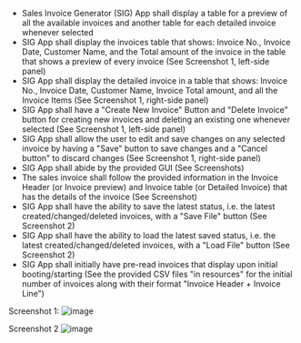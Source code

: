 - Sales Invoice Generator (SIG) App shall display a table for a preview of all the available invoices and another table for each detailed invoice whenever selected
- SIG App shall display the invoices table that shows: Invoice No., Invoice Date, Customer Name, and the Total amount of the invoice in the table that shows a preview of every invoice (See Screenshot 1, left-side panel)
- SIG App shall display the detailed invoice in a table that shows: Invoice No., Invoice Date, Customer Name, Invoice Total amount, and all the Invoice Items (See Screenshot 1, right-side panel)
- SIG App shall have a "Create New Invoice" Button and "Delete Invoice" button for creating new invoices and deleting an existing one whenever selected (See Screenshot 1, left-side panel)
- SIG App shall allow the user to edit and save changes on any selected invoice by having a "Save" button to save changes and a "Cancel button" to discard changes (See Screenshot 1, right-side panel)
- SIG App shall abide by the provided GUI (See Screenshots)
- The sales invoice shall follow the provided information in the Invoice Header (or Invoice preview) and Invoice table (or Detailed Invoice) that has the details of the invoice (See Screenshot)
- SIG App shall have the ability to save the latest status, i.e. the latest created/changed/deleted invoices, with a "Save File" button (See Screenshot 2)
- SIG App shall have the ability to load the latest saved status, i.e. the latest created/changed/deleted invoices, with a "Load File" button (See Screenshot 2)
- SIG App shall initially have pre-read invoices that display upon initial booting/starting (See the provided CSV files "in resources" for the initial number of invoices along with their format "Invoice Header + Invoice Line")

Screenshot 1:
![image](https://user-images.githubusercontent.com/103081048/164325733-37dc96b0-6f30-4e93-a511-51ec89df0293.png)

Screenshot 2
![image](https://user-images.githubusercontent.com/103081048/164325832-0359ddb6-9a6b-495e-85ab-9d7b9b898042.png)

